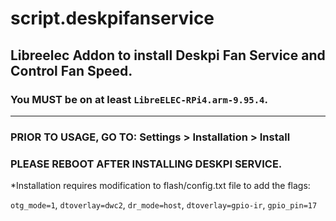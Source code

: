 # script.deskpifanservice
## Libreelec Addon to install Deskpi Fan Service and Control Fan Speed.
### You MUST be on at least `LibreELEC-RPi4.arm-9.95.4`.

**********************************************************************************************************************************************************************
### PRIOR TO USAGE, GO TO: Settings > Installation > Install
### PLEASE REBOOT AFTER INSTALLING DESKPI SERVICE.


*Installation requires modification to flash/config.txt file to add the flags:

`otg_mode=1`, `dtoverlay=dwc2`, `dr_mode=host`, `dtoverlay=gpio-ir`, `gpio_pin=17`

